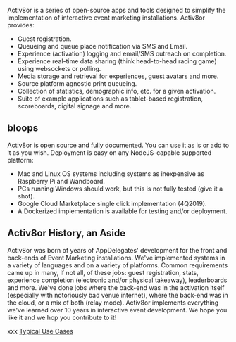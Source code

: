 Activ8or is a series of open-source apps and tools designed to simplify the implementation of interactive event marketing installations. Activ8or provides:
- Guest registration.
- Queueing and queue place notification via SMS and Email.
- Experience (activation) logging and email/SMS outreach on completion.
- Experience real-time data sharing (think head-to-head racing game) using websockets or polling.
- Media storage and retrieval for experiences, guest avatars and more.
- Source platform agnostic print queueing.
- Collection of statistics, demographic info, etc. for a given activation.
- Suite of example applications such as tablet-based registration, scoreboards, digital signage and more.

## bloops

Activ8or is open source and fully documented. You can use it as is or add to it as you wish. Deployment is easy on any NodeJS-capable supported platform:

- Mac and Linux OS systems including systems as inexpensive as Raspberry Pi and Wandboard.
- PCs running Windows should work, but this is not fully tested (give it a shot).
- Google Cloud Marketplace single click implementation (4Q2019).
- A Dockerized implementation is available for testing and/or deployment.

## Activ8or History, an Aside

Activ8or was born of years of AppDelegates' development for the front and back-ends of Event Marketing installations. We've implemented
systems in a variety of languages and on a variety of platforms. Common requirements came up in many, if not all, of these jobs: guest registration, 
stats, experience completion (electronic and/or physical takeaway), leaderboards and more. We've done jobs where the back-end was in the 
activation itself (especially with notoriously bad venue internet), where the back-end was in the cloud, or a mix of both (relay mode). Activ8or 
implements everything we've learned over 10 years in interactive event development. We hope you like it and we hop you contribute to it!


xxx
[Typical Use Cases](usecase.md)




